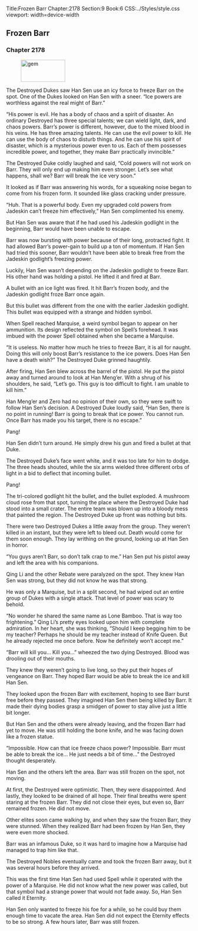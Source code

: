 Title:Frozen Barr 
Chapter:2178 
Section:9 
Book:6 
CSS:../Styles/style.css 
viewport: width=device-width
  
## Frozen Barr
### Chapter 2178 
<figure>
	<img src="../Images/gem.gif" alt="gem" id="gem" width="120" height="60" />
</figure>
  

  
  The Destroyed Dukes saw Han Sen use an icy force to freeze Barr on the spot. One of the Dukes looked on Han Sen with a sneer. “Ice powers are worthless against the real might of Barr.”

“His power is evil. He has a body of chaos and a spirit of disaster. An ordinary Destroyed has three special talents; we can wield light, dark, and chaos powers. Barr’s power is different, however, due to the mixed blood in his veins. He has three amazing talents. He can use the evil power to kill. He can use the body of chaos to disturb things. And he can use his spirit of disaster, which is a mysterious power even to us. Each of them possesses incredible power, and together, they make Barr practically invincible.”

The Destroyed Duke coldly laughed and said, “Cold powers will not work on Barr. They will only end up making him even stronger. Let’s see what happens, shall we? Barr will break the ice very soon.”

It looked as if Barr was answering his words, for a squeaking noise began to come from his frozen form. It sounded like glass cracking under pressure.

“Huh. That is a powerful body. Even my upgraded cold powers from Jadeskin can’t freeze him effectively,” Han Sen complimented his enemy.

But Han Sen was aware that if he had used his Jadeskin godlight in the beginning, Barr would have been unable to escape.

Barr was now bursting with power because of their long, protracted fight. It had allowed Barr’s power-gain to build up a ton of momentum. If Han Sen had tried this sooner, Barr wouldn’t have been able to break free from the Jadeskin godlight’s freezing power.

Luckily, Han Sen wasn’t depending on the Jadeskin godlight to freeze Barr. His other hand was holding a pistol. He lifted it and fired at Barr.

A bullet with an ice light was fired. It hit Barr’s frozen body, and the Jadeskin godlight froze Barr once again.

But this bullet was different from the one with the earlier Jadeskin godlight. This bullet was equipped with a strange and hidden symbol.

When Spell reached Marquise, a weird symbol began to appear on her ammunition. Its design reflected the symbol on Spell’s forehead. It was imbued with the power Spell obtained when she became a Marquise.

“It is useless. No matter how much he tries to freeze Barr, it is all for naught. Doing this will only boost Barr’s resistance to the ice powers. Does Han Sen have a death wish?” The Destroyed Duke grinned haughtily.

After firing, Han Sen blew across the barrel of the pistol. He put the pistol away and turned around to look at Han Meng’er. With a shrug of his shoulders, he said, “Let’s go. This guy is too difficult to fight. I am unable to kill him.”

Han Meng’er and Zero had no opinion of their own, so they were swift to follow Han Sen’s decision. A Destroyed Duke loudly said, “Han Sen, there is no point in running! Barr is going to break that ice power. You cannot run. Once Barr has made you his target, there is no escape.”

Pang!

Han Sen didn’t turn around. He simply drew his gun and fired a bullet at that Duke.

The Destroyed Duke’s face went white, and it was too late for him to dodge. The three heads shouted, while the six arms wielded three different orbs of light in a bid to deflect that incoming bullet.

Pang!

The tri-colored godlight hit the bullet, and the bullet exploded. A mushroom cloud rose from that spot, turning the place where the Destroyed Duke had stood into a small crater. The entire team was blown up into a bloody mess that painted the region. The Destroyed Duke up front was nothing but bits.

There were two Destroyed Dukes a little away from the group. They weren’t killed in an instant, but they were left to bleed out. Death would come for them soon enough. They lay writhing on the ground, looking up at Han Sen in horror.

“You guys aren’t Barr, so don’t talk crap to me.” Han Sen put his pistol away and left the area with his companions.

Qing Li and the other Rebate were paralyzed on the spot. They knew Han Sen was strong, but they did not know he was that strong.

He was only a Marquise, but in a split second, he had wiped out an entire group of Dukes with a single attack. That level of power was scary to behold.

“No wonder he shared the same name as Lone Bamboo. That is way too frightening.” Qing Li’s pretty eyes looked upon him with complete admiration. In her heart, she was thinking, “Should I keep begging him to be my teacher? Perhaps he should be my teacher instead of Knife Queen. But he already rejected me once before. Now he definitely won’t accept me.”

“Barr will kill you… Kill you…” wheezed the two dying Destroyed. Blood was drooling out of their mouths.

They knew they weren’t going to live long, so they put their hopes of vengeance on Barr. They hoped Barr would be able to break the ice and kill Han Sen.

They looked upon the frozen Barr with excitement, hoping to see Barr burst free before they passed. They imagined Han Sen then being killed by Barr. It made their dying bodies grasp a smidgen of power to stay alive just a little bit longer.

But Han Sen and the others were already leaving, and the frozen Barr had yet to move. He was still holding the bone knife, and he was facing down like a frozen statue.

“Impossible. How can that ice freeze chaos power? Impossible. Barr must be able to break the ice… He just needs a bit of time…” the Destroyed thought desperately.

Han Sen and the others left the area. Barr was still frozen on the spot, not moving.

At first, the Destroyed were optimistic. Then, they were disappointed. And lastly, they looked to be drained of all hope. Their final breaths were spent staring at the frozen Barr. They did not close their eyes, but even so, Barr remained frozen. He did not move.

Other elites soon came walking by, and when they saw the frozen Barr, they were stunned. When they realized Barr had been frozen by Han Sen, they were even more shocked.

Barr was an infamous Duke, so it was hard to imagine how a Marquise had managed to trap him like that.

The Destroyed Nobles eventually came and took the frozen Barr away, but it was several hours before they arrived.

This was the first time Han Sen had used Spell while it operated with the power of a Marquise. He did not know what the new power was called, but that symbol had a strange power that would not fade away. So, Han Sen called it Eternity.

Han Sen only wanted to freeze his foe for a while, so he could buy them enough time to vacate the area. Han Sen did not expect the Eternity effects to be so strong. A few hours later, Barr was still frozen.
